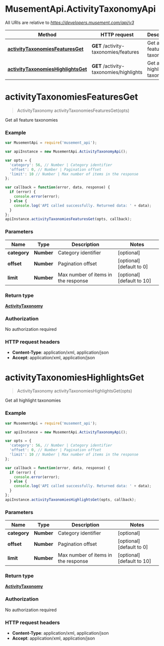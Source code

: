 # MusementApi.ActivityTaxonomyApi

All URIs are relative to *https://developers.musement.com/api/v3*

Method | HTTP request | Description
------------- | ------------- | -------------
[**activityTaxonomiesFeaturesGet**](ActivityTaxonomyApi.md#activityTaxonomiesFeaturesGet) | **GET** /activity-taxonomies/features | Get all feature taxonomies
[**activityTaxonomiesHighlightsGet**](ActivityTaxonomyApi.md#activityTaxonomiesHighlightsGet) | **GET** /activity-taxonomies/highlights | Get all highlight taxonomies


<a name="activityTaxonomiesFeaturesGet"></a>
# **activityTaxonomiesFeaturesGet**
> ActivityTaxonomy activityTaxonomiesFeaturesGet(opts)

Get all feature taxonomies

### Example
```javascript
var MusementApi = require('musement_api');

var apiInstance = new MusementApi.ActivityTaxonomyApi();

var opts = { 
  'category': 56, // Number | Category identifier
  'offset': 0, // Number | Pagination offset
  'limit': 10 // Number | Max number of items in the response
};

var callback = function(error, data, response) {
  if (error) {
    console.error(error);
  } else {
    console.log('API called successfully. Returned data: ' + data);
  }
};
apiInstance.activityTaxonomiesFeaturesGet(opts, callback);
```

### Parameters

Name | Type | Description  | Notes
------------- | ------------- | ------------- | -------------
 **category** | **Number**| Category identifier | [optional] 
 **offset** | **Number**| Pagination offset | [optional] [default to 0]
 **limit** | **Number**| Max number of items in the response | [optional] [default to 10]

### Return type

[**ActivityTaxonomy**](ActivityTaxonomy.md)

### Authorization

No authorization required

### HTTP request headers

 - **Content-Type**: application/xml, application/json
 - **Accept**: application/xml, application/json

<a name="activityTaxonomiesHighlightsGet"></a>
# **activityTaxonomiesHighlightsGet**
> ActivityTaxonomy activityTaxonomiesHighlightsGet(opts)

Get all highlight taxonomies

### Example
```javascript
var MusementApi = require('musement_api');

var apiInstance = new MusementApi.ActivityTaxonomyApi();

var opts = { 
  'category': 56, // Number | Category identifier
  'offset': 0, // Number | Pagination offset
  'limit': 10 // Number | Max number of items in the response
};

var callback = function(error, data, response) {
  if (error) {
    console.error(error);
  } else {
    console.log('API called successfully. Returned data: ' + data);
  }
};
apiInstance.activityTaxonomiesHighlightsGet(opts, callback);
```

### Parameters

Name | Type | Description  | Notes
------------- | ------------- | ------------- | -------------
 **category** | **Number**| Category identifier | [optional] 
 **offset** | **Number**| Pagination offset | [optional] [default to 0]
 **limit** | **Number**| Max number of items in the response | [optional] [default to 10]

### Return type

[**ActivityTaxonomy**](ActivityTaxonomy.md)

### Authorization

No authorization required

### HTTP request headers

 - **Content-Type**: application/xml, application/json
 - **Accept**: application/xml, application/json

